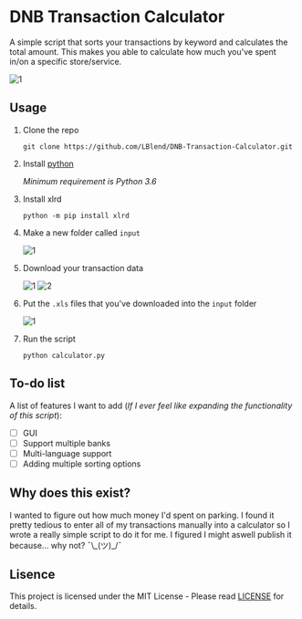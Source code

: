 # DNB Transaction Calculator
A simple script that sorts your transactions by keyword and calculates the total amount. This makes you able to calculate how much you've spent in/on a specific store/service.

![1](https://i.imgur.com/mJ6v02B.gif)

## Usage

1. Clone the repo

    `git clone https://github.com/LBlend/DNB-Transaction-Calculator.git`

2. Install [python](https://www.python.org/downloads/)

    *Minimum requirement is Python 3.6*

3. Install xlrd

    `python -m pip install xlrd`

4. Make a new folder called `input`
    
    ![1](https://i.imgur.com/6E82Nbt.png)

5. Download your transaction data
   
   ![1](https://i.imgur.com/XUQ1ZPE.png)
   ![2](https://i.imgur.com/jTx2TgD.png)

6. Put the `.xls` files that you've downloaded into the `input` folder
    
    ![1](https://i.imgur.com/UfZCgzc.png)

7. Run the script

    `python calculator.py`

## To-do list
A list of features I want to add (*If I ever feel like expanding the functionality of this script*):
 - [ ] GUI
 - [ ] Support multiple banks
 - [ ] Multi-language support
 - [ ] Adding multiple sorting options

## Why does this exist?
I wanted to figure out how much money I'd spent on parking. I found it pretty tedious to enter all of my transactions manually into a calculator so I wrote a really simple script to do it for me. I figured I might aswell publish it because... why not? ¯\\\_(ツ)\_/¯

## Lisence
This project is licensed under the MIT License - Please read [LICENSE](LICENSE) for details.
